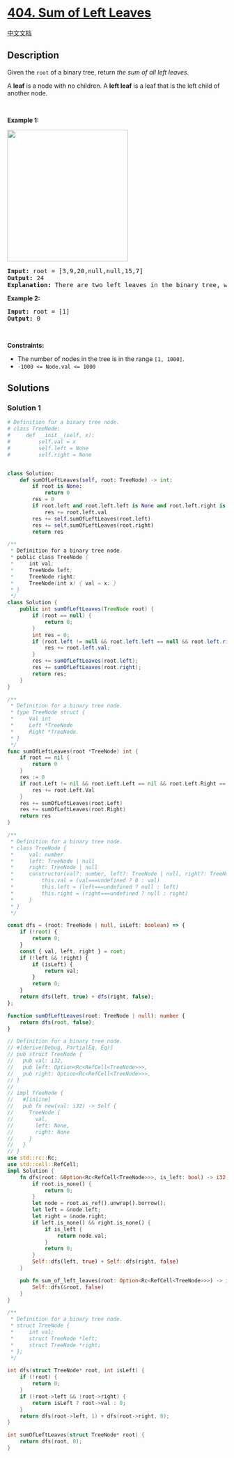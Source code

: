 # [404. Sum of Left Leaves](https://leetcode.com/problems/sum-of-left-leaves)

[中文文档](/solution/0400-0499/0404.Sum%20of%20Left%20Leaves/README.md)

<!-- tags:Tree,Depth-First Search,Breadth-First Search,Binary Tree -->

## Description

<p>Given the <code>root</code> of a binary tree, return <em>the sum of all left leaves.</em></p>

<p>A <strong>leaf</strong> is a node with no children. A <strong>left leaf</strong> is a leaf that is the left child of another node.</p>

<p>&nbsp;</p>
<p><strong class="example">Example 1:</strong></p>
<img alt="" src="./images/leftsum-tree.jpg" style="width: 277px; height: 302px;" />
<pre>
<strong>Input:</strong> root = [3,9,20,null,null,15,7]
<strong>Output:</strong> 24
<strong>Explanation:</strong> There are two left leaves in the binary tree, with values 9 and 15 respectively.
</pre>

<p><strong class="example">Example 2:</strong></p>

<pre>
<strong>Input:</strong> root = [1]
<strong>Output:</strong> 0
</pre>

<p>&nbsp;</p>
<p><strong>Constraints:</strong></p>

<ul>
	<li>The number of nodes in the tree is in the range <code>[1, 1000]</code>.</li>
	<li><code>-1000 &lt;= Node.val &lt;= 1000</code></li>
</ul>

## Solutions

### Solution 1

<!-- tabs:start -->

```python
# Definition for a binary tree node.
# class TreeNode:
#     def __init__(self, x):
#         self.val = x
#         self.left = None
#         self.right = None


class Solution:
    def sumOfLeftLeaves(self, root: TreeNode) -> int:
        if root is None:
            return 0
        res = 0
        if root.left and root.left.left is None and root.left.right is None:
            res += root.left.val
        res += self.sumOfLeftLeaves(root.left)
        res += self.sumOfLeftLeaves(root.right)
        return res
```

```java
/**
 * Definition for a binary tree node.
 * public class TreeNode {
 *     int val;
 *     TreeNode left;
 *     TreeNode right;
 *     TreeNode(int x) { val = x; }
 * }
 */
class Solution {
    public int sumOfLeftLeaves(TreeNode root) {
        if (root == null) {
            return 0;
        }
        int res = 0;
        if (root.left != null && root.left.left == null && root.left.right == null) {
            res += root.left.val;
        }
        res += sumOfLeftLeaves(root.left);
        res += sumOfLeftLeaves(root.right);
        return res;
    }
}
```

```go
/**
 * Definition for a binary tree node.
 * type TreeNode struct {
 *     Val int
 *     Left *TreeNode
 *     Right *TreeNode
 * }
 */
func sumOfLeftLeaves(root *TreeNode) int {
	if root == nil {
		return 0
	}
	res := 0
	if root.Left != nil && root.Left.Left == nil && root.Left.Right == nil {
		res += root.Left.Val
	}
	res += sumOfLeftLeaves(root.Left)
	res += sumOfLeftLeaves(root.Right)
	return res
}
```

```ts
/**
 * Definition for a binary tree node.
 * class TreeNode {
 *     val: number
 *     left: TreeNode | null
 *     right: TreeNode | null
 *     constructor(val?: number, left?: TreeNode | null, right?: TreeNode | null) {
 *         this.val = (val===undefined ? 0 : val)
 *         this.left = (left===undefined ? null : left)
 *         this.right = (right===undefined ? null : right)
 *     }
 * }
 */

const dfs = (root: TreeNode | null, isLeft: boolean) => {
    if (!root) {
        return 0;
    }
    const { val, left, right } = root;
    if (!left && !right) {
        if (isLeft) {
            return val;
        }
        return 0;
    }
    return dfs(left, true) + dfs(right, false);
};

function sumOfLeftLeaves(root: TreeNode | null): number {
    return dfs(root, false);
}
```

```rust
// Definition for a binary tree node.
// #[derive(Debug, PartialEq, Eq)]
// pub struct TreeNode {
//   pub val: i32,
//   pub left: Option<Rc<RefCell<TreeNode>>>,
//   pub right: Option<Rc<RefCell<TreeNode>>>,
// }
//
// impl TreeNode {
//   #[inline]
//   pub fn new(val: i32) -> Self {
//     TreeNode {
//       val,
//       left: None,
//       right: None
//     }
//   }
// }
use std::rc::Rc;
use std::cell::RefCell;
impl Solution {
    fn dfs(root: &Option<Rc<RefCell<TreeNode>>>, is_left: bool) -> i32 {
        if root.is_none() {
            return 0;
        }
        let node = root.as_ref().unwrap().borrow();
        let left = &node.left;
        let right = &node.right;
        if left.is_none() && right.is_none() {
            if is_left {
                return node.val;
            }
            return 0;
        }
        Self::dfs(left, true) + Self::dfs(right, false)
    }

    pub fn sum_of_left_leaves(root: Option<Rc<RefCell<TreeNode>>>) -> i32 {
        Self::dfs(&root, false)
    }
}
```

```c
/**
 * Definition for a binary tree node.
 * struct TreeNode {
 *     int val;
 *     struct TreeNode *left;
 *     struct TreeNode *right;
 * };
 */

int dfs(struct TreeNode* root, int isLeft) {
    if (!root) {
        return 0;
    }
    if (!root->left && !root->right) {
        return isLeft ? root->val : 0;
    }
    return dfs(root->left, 1) + dfs(root->right, 0);
}

int sumOfLeftLeaves(struct TreeNode* root) {
    return dfs(root, 0);
}
```

<!-- tabs:end -->

<!-- end -->
